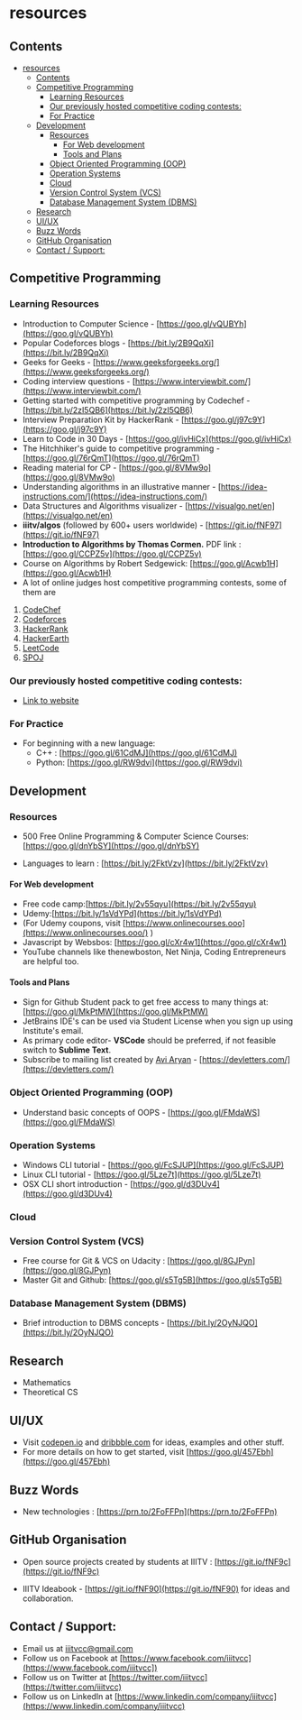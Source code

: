 # resources

## Contents

- [resources](#resources)
  - [Contents](#contents)
  - [Competitive Programming](#competitive-programming)
    - [Learning Resources](#learning-resources)
    - [Our previously hosted competitive coding contests:](#our-previously-hosted-competitive-coding-contests)
    - [For Practice](#for-practice)
  - [Development](#development)
    - [Resources](#resources-1)
      - [For Web development](#for-web-development)
      - [Tools and Plans](#tools-and-plans)
    - [Object Oriented Programming (OOP)](#object-oriented-programming-oop)
    - [Operation Systems](#operation-systems)
    - [Cloud](#cloud)
    - [Version Control System (VCS)](#version-control-system-vcs)
    - [Database Management System (DBMS)](#database-management-system-dbms)
  - [Research](#research)
  - [UI/UX](#uiux)
  - [Buzz Words](#buzz-words)
  - [GitHub Organisation](#github-organisation)
  - [Contact / Support:](#contact--support)

## Competitive Programming

### Learning Resources

- Introduction to Computer Science - [https://goo.gl/vQUBYh](https://goo.gl/vQUBYh)
- Popular Codeforces blogs - [https://bit.ly/2B9QqXi](https://bit.ly/2B9QqXi)
- Geeks for Geeks - [https://www.geeksforgeeks.org/](https://www.geeksforgeeks.org/)
- Coding interview questions - [https://www.interviewbit.com/](https://www.interviewbit.com/)
- Getting started with competitive programming by Codechef - [https://bit.ly/2zI5QB6](https://bit.ly/2zI5QB6)
- Interview Preparation Kit by HackerRank - [https://goo.gl/j97c9Y](https://goo.gl/j97c9Y)
- Learn to Code in 30 Days - [https://goo.gl/ivHiCx](https://goo.gl/ivHiCx)
- The Hitchhiker&#39;s guide to competitive programming - [https://goo.gl/76rQmT](https://goo.gl/76rQmT)
- Reading material for CP - [https://goo.gl/8VMw9o](https://goo.gl/8VMw9o)
- Understanding algorithms in an illustrative manner - [https://idea-instructions.com/](https://idea-instructions.com/)
- Data Structures and Algorithms visualizer - [https://visualgo.net/en](https://visualgo.net/en)
- **iiitv/algos** (followed by 600+ users worldwide) - [https://git.io/fNF97](https://git.io/fNF97)
- **Introduction to Algorithms by Thomas Cormen.** PDF link : [https://goo.gl/CCPZ5v](https://goo.gl/CCPZ5v)
- Course on Algorithms by Robert Sedgewick: [https://goo.gl/Acwb1H](https://goo.gl/Acwb1H)
- A lot of online judges host competitive programming contests, some of them are

1. [CodeChef](https://www.codechef.com/)
2. [Codeforces](https://codeforces.com/)
3. [HackerRank](https://www.hackerrank.com/)
4. [HackerEarth](https://www.hackerearth.com/)
5. [LeetCode](https://www.leetode.com/explore/)
6. [SPOJ](https://www.spoj.com/)

### Our previously hosted competitive coding contests:

- [Link to website](https://iiitv.github.io/cp-contests/)

### For Practice

- For beginning with a new language:
  - C++ : [https://goo.gl/61CdMJ](https://goo.gl/61CdMJ)
  - Python: [https://goo.gl/RW9dvi](https://goo.gl/RW9dvi)

## Development

### Resources

- 500 Free Online Programming &amp; Computer Science Courses: [https://goo.gl/dnYbSY](https://goo.gl/dnYbSY)

- Languages to learn : [https://bit.ly/2FktVzv](https://bit.ly/2FktVzv)

#### For Web development

- Free code camp:[https://bit.ly/2v55qyu](https://bit.ly/2v55qyu)
- Udemy:[https://bit.ly/1sVdYPd](https://bit.ly/1sVdYPd)
- (For Udemy coupons, visit [https://www.onlinecourses.ooo](https://www.onlinecourses.ooo/) )
- Javascript by Websbos: [https://goo.gl/cXr4w1](https://goo.gl/cXr4w1)
- YouTube channels like thenewboston, Net Ninja, Coding Entrepreneurs are helpful too.

#### Tools and Plans

- Sign for Github Student pack to get free access to many things at: [https://goo.gl/MkPtMW](https://goo.gl/MkPtMW)
- JetBrains IDE&#39;s can be used via Student License when you sign up using Institute&#39;s email.
- As primary code editor- **VSCode** should be preferred, if not feasible switch to **Sublime Text**.
- Subscribe to mailing list created by [Avi Aryan](https://github.com/aviaryan/) - [https://devletters.com/](https://devletters.com/)

### Object Oriented Programming (OOP)

- Understand basic concepts of OOPS - [https://goo.gl/FMdaWS](https://goo.gl/FMdaWS)

### Operation Systems

- Windows CLI tutorial - [https://goo.gl/FcSJUP](https://goo.gl/FcSJUP)
- Linux CLI tutorial - [https://goo.gl/5Lze7t](https://goo.gl/5Lze7t)
- OSX CLI short introduction - [https://goo.gl/d3DUv4](https://goo.gl/d3DUv4)

### Cloud

### Version Control System (VCS)

- Free course for Git &amp; VCS on Udacity : [https://goo.gl/8GJPyn](https://goo.gl/8GJPyn)
- Master Git and Github: [https://goo.gl/s5Tg5B](https://goo.gl/s5Tg5B)

### Database Management System (DBMS)

- Brief introduction to DBMS concepts - [https://bit.ly/2OyNJQO](https://bit.ly/2OyNJQO)

## Research

- Mathematics
- Theoretical CS

## UI/UX

- Visit [codepen.io](https://codepen.io/) and [dribbble.com](https://dribbble.com/) for ideas, examples and other stuff.
- For more details on how to get started, visit [https://goo.gl/457Ebh](https://goo.gl/457Ebh)

## Buzz Words

- New technologies : [https://prn.to/2FoFFPn](https://prn.to/2FoFFPn)

## GitHub Organisation

- Open source projects created by students at IIITV : [https://git.io/fNF9c](https://git.io/fNF9c)

- IIITV Ideabook - [https://git.io/fNF90](https://git.io/fNF90) for ideas and collaboration.

## Contact / Support:

- Email us at [iiitvcc@gmail.com](mailto:iiitvcc@gmail.com)
- Follow us on Facebook at [https://www.facebook.com/iiitvcc](https://www.facebook.com/iiitvcc])
- Follow us on Twitter at [https://twitter.com/iiitvcc](https://twitter.com/iiitvcc)
- Follow us on LinkedIn at [https://www.linkedin.com/company/iiitvcc](https://www.linkedin.com/company/iiitvcc)
